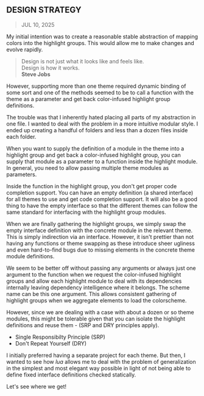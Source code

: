 ## DESIGN STRATEGY
> JUL 10, 2025

My initial intention was to create a reasonable stable abstraction of mapping
colors into the highlight groups.  This would allow me to make changes and evolve
rapidly.

> Design is not just what it looks like and feels like.  
> Design is how it works.  
> **Steve Jobs**

However, supporting more than one theme required dynamic binding of some sort
and one of the methods seemed to be to call a function with the theme as a
parameter and get back color-infused highlight group definitions.

The trouble was that I inherently hated placing all parts of my abstraction
in one file.  I wanted to deal with the problem in a more intuitive modular
style.  I ended up creating a handful of folders and less than a dozen files
inside each folder.

When you want to supply the definition of a module in the theme into a highlight
group and get back a color-infused highlight group, you can supply that module
as a parameter to a function inside the highlight module.  In general, you
need to allow passing multiple theme modules as parameters.

Inside the function in the highlight group, you don't get proper code completion
support.  You can have an empty definition (a shared interface) for all themes
to use and get code completion support.  It will also be a good thing to have
the empty interface so that the different themes can follow the same standard
for interfacing with the highlight group modules.

When we are finally gathering the highlight groups, we simply swap the
empty interface definition with the concrete module in the relevant theme.
This is simply indirection via an interface.  However, it isn't prettier
than not having any functions or theme swapping as these introduce sheer
ugliness and even hard-to-find bugs due to missing elements in the concrete
theme module definitions.

We seem to be better off without passing any arguments or always just one
argument to the function when we request the color-infused highlight groups
and allow each highlight module to deal with its dependencies internally
leaving dependency intelligence where it belongs.
The scheme name can be this one argument.  This allows consistent gathering
of highlight groups when we aggregate elements to load the colorscheme.

However, since we are dealing with a case with about a dozen or so theme
modules, this might be tolerable given that you can isolate the highlight
definitions and reuse them - (SRP and DRY principles apply).

* Single Responsibilty Principle (SRP)
* Don't Repeat Yourself (DRY)

I initially preferred having a separate project for each theme.  But then,
I wanted to see how _lua_ allows me to deal with the problem of generalization
in the simplest and most elegant way possible in light of not being able
to define fixed interface definitions checked statically.

Let's see where we get!
